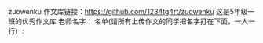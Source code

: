 zuowenku
作文库链接：https://github.com/1234tg4rt/zuowenku
这是5年级一班的优秀作文库
老师名字：
名单(请所有上传作文的同学把名字打在下面，一人一行）:

